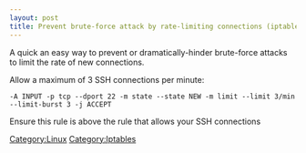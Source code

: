 ```yaml
---
layout: post 
title: Prevent brute-force attack by rate-limiting connections (iptables)
---
```


A quick an easy way to prevent or dramatically-hinder brute-force
attacks to limit the rate of new connections.

Allow a maximum of 3 SSH connections per minute:

    -A INPUT -p tcp --dport 22 -m state --state NEW -m limit --limit 3/min --limit-burst 3 -j ACCEPT

Ensure this rule is above the rule that allows your SSH connections

[Category:Linux](Category:Linux "wikilink")
[Category:Iptables](Category:Iptables "wikilink")
